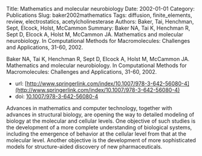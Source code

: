 Title: Mathematics and molecular neurobiology
Date: 2002-01-01
Category: Publications
Slug: baker2002mathematics
Tags: diffusion, finite_elements, review, electrostatics, acetylcholinesterase
Authors: Baker, Tai, Henchman, Sept, Elcock, Holst, McCammon
Summary: Baker NA, Tai K, Henchman R, Sept D, Elcock A, Holst M, McCammon JA. Mathematics and molecular neurobiology. In Computational Methods for Macromolecules: Challenges and Applications, 31-60, 2002.

Baker NA, Tai K, Henchman R, Sept D, Elcock A, Holst M, McCammon JA. Mathematics and molecular neurobiology. In Computational Methods for Macromolecules: Challenges and Applications, 31-60, 2002.

* url: [http://www.springerlink.com/index/10.1007/978-3-642-56080-4](http://www.springerlink.com/index/10.1007/978-3-642-56080-4)
* doi: [10.1007/978-3-642-56080-4](http://dx.doi.org/10.1007/978-3-642-56080-4)

Advances in mathematics and computer technology, together with advances in structural biology, are opening the way to detailed modeling of biology at the molecular and cellular levels. One objective of such studies is the development of a more complete understanding of biological systems, including the emergence of behavior at the cellular level from that at the molecular level. Another objective is the development of more sophisticated models for structure-aided discovery of new pharmaceuticals.
